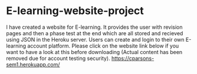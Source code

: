 # E-learning-website-project
I have created a website for E-learning. It provides the user with revision pages and then a phase test at the end which are all stored and recieved using JSON in the Heroku server. Users can create and login to their own E-learning account platform.
Please click on the website link below if you want to have a look at this before downloading (Actual content has been removed due for account testing security). 
https://cparsons-sem1.herokuapp.com/
